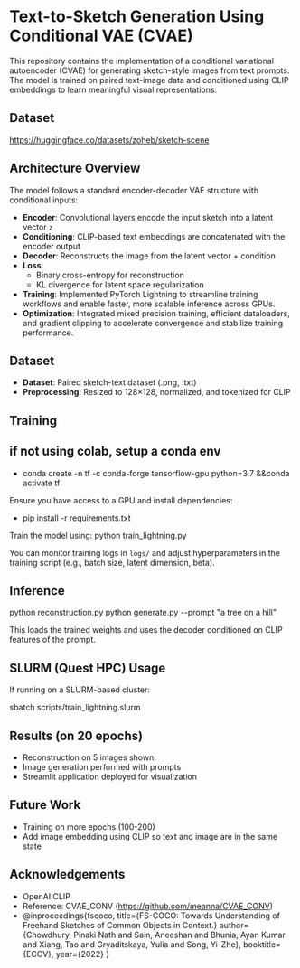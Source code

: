 # Text-to-Sketch Generation Using Conditional VAE (CVAE)

This repository contains the implementation of a conditional variational autoencoder (CVAE) for generating sketch-style images from text prompts. The model is trained on paired text-image data and conditioned using CLIP embeddings to learn meaningful visual representations.

## Dataset
https://huggingface.co/datasets/zoheb/sketch-scene

## Architecture Overview

The model follows a standard encoder-decoder VAE structure with conditional inputs:

- **Encoder**: Convolutional layers encode the input sketch into a latent vector `z`
- **Conditioning**: CLIP-based text embeddings are concatenated with the encoder output
- **Decoder**: Reconstructs the image from the latent vector + condition
- **Loss**:
  - Binary cross-entropy for reconstruction
  - KL divergence for latent space regularization
- **Training**: Implemented PyTorch Lightning to streamline training workflows and enable faster, more scalable inference across GPUs.
- **Optimization**: Integrated mixed precision training, efficient dataloaders, and gradient clipping to accelerate convergence and stabilize training performance.


## Dataset

- **Dataset**: Paired sketch-text dataset (.png, .txt)
- **Preprocessing**: Resized to 128×128, normalized, and tokenized for CLIP

## Training
## if not using colab, setup a conda env

- conda create -n tf -c conda-forge tensorflow-gpu python=3.7 &&conda activate tf

Ensure you have access to a GPU  and install dependencies:
- pip install -r requirements.txt

Train the model using:
python train_lightning.py

You can monitor training logs in `logs/` and adjust hyperparameters in the training script (e.g., batch size, latent dimension, beta).

## Inference
python reconstruction.py
python generate.py --prompt "a tree on a hill"

This loads the trained weights and uses the decoder conditioned on CLIP features of the prompt.

## SLURM (Quest HPC) Usage

If running on a SLURM-based cluster:

sbatch scripts/train_lightning.slurm


## Results (on 20 epochs)
- Reconstruction on 5 images shown
- Image generation performed with prompts
- Streamlit application deployed for visualization

## Future Work

- Training on more epochs (100-200)
- Add image embedding using CLIP so text and image are in the same state

## Acknowledgements

- OpenAI CLIP
- Reference: CVAE_CONV (https://github.com/meanna/CVAE_CONV)
- @inproceedings{fscoco,
    title={FS-COCO: Towards Understanding of Freehand Sketches of Common Objects in Context.}
    author={Chowdhury, Pinaki Nath and Sain, Aneeshan and Bhunia, Ayan Kumar and Xiang, Tao and Gryaditskaya, Yulia and Song, Yi-Zhe},
    booktitle={ECCV},
    year={2022}
}

